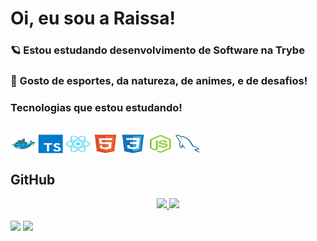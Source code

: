 
# Oi, eu sou a Raissa!

### 🪐 Estou estudando desenvolvimento de Software na Trybe
### 🚀 Gosto de esportes, da natureza, de animes, e de desafios! 

### Tecnologias que estou estudando!

<div style="display: inline_block"><br>
  <img align="center" alt="Rai-Js" height="30" width="40" src="https://raw.githubusercontent.com/devicons/devicon/master/icons/docker/docker-original.svg">
  <img align="center" alt="Rai-Ts" height="30" width="40" src="https://raw.githubusercontent.com/devicons/devicon/master/icons/typescript/typescript-plain.svg">
  <img align="center" alt="Rai-React" height="30" width="40" src="https://raw.githubusercontent.com/devicons/devicon/master/icons/react/react-original.svg">
  <img align="center" alt="Rai-HTML" height="30" width="40" src="https://raw.githubusercontent.com/devicons/devicon/master/icons/html5/html5-original.svg">
  <img align="center" alt="Rai-CSS" height="30" width="40" src="https://raw.githubusercontent.com/devicons/devicon/master/icons/css3/css3-original.svg">
  <img align="center" alt="Rai-NodeJS" height="30" width="40" src="https://raw.githubusercontent.com/devicons/devicon/master/icons/nodejs/nodejs-original.svg">
  <img align="center" alt="Rai-NodeJS" height="30" width="40" src="https://raw.githubusercontent.com/devicons/devicon/master/icons/mysql/mysql-original.svg">
  
  <br/>
  
  ## GitHub

<div align="center">
  <a href="https://github.com/RaissaVasconcelos">
  <img height="150em" src="https://github-readme-stats.vercel.app/api?username=RaissaVasconcelos&show_icons=true&theme=dracula&include_all_commits=true&count_private=true"/>
  <img height="150em" src="https://github-readme-stats.vercel.app/api/top-langs/?username=RaissaVasconcelos&layout=compact&langs_count=7&theme=dracula"/>
</div>
 
  <br/>
  
<div> 
  <a href = "mailto:rai.celos20@gmail.com"><img src="https://img.shields.io/badge/-Gmail-%23333?style=for-the-badge&logo=gmail&logoColor=red" target="_blank"></a>
  <a href="https://www.linkedin.com/in/raissavasconcels" target="_blank"><img src="https://img.shields.io/badge/-LinkedIn-%230077B5?style=for-the-badge&logo=linkedin&logoColor=white" target="_blank"></a> 
</div>
  
  
  

